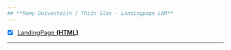 ```yaml
---
## **Remy Duivesteijn / Thijn Glas - Landingpage LAM**
---
```

- [x] [LandingPage **(HTML)**](http://30528.hosts1.ma-cloud.nl/Museum-online/Eindopdracht/index.html)
---

